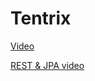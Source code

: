 # Tentrix

[Video](https://drive.google.com/file/d/1dyIrCFLLpPPxSssylXAinToutuq7w1Ha/view?usp=sharing)

[REST & JPA video](https://drive.google.com/file/d/16KmzfwtqlN3tCT7HnGPoRlx4jSHxXu-z/view?usp=sharing)
